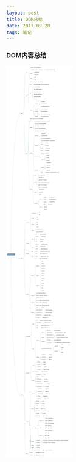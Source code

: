 ```yaml
---
layout: post
title: DOM总结
date: 2017-09-20 
tags: 笔记   
---
```

### DOM内容总结
![](/images/posts/dom/DOM内容总结.svg)